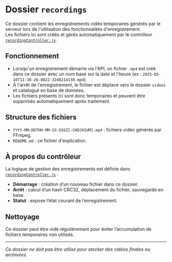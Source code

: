 # Dossier `recordings`

Ce dossier contient les enregistrements vidéo temporaires générés par le serveur lors de l'utilisation des fonctionnalités d'enregistrement.  
Les fichiers ici sont créés et gérés automatiquement par le contrôleur [`recordingController.js`](../controllers/recordingController.js).

## Fonctionnement

- Lorsqu'un enregistrement démarre via l'API, un fichier `.mp4` est créé dans ce dossier avec un nom basé sur la date et l'heure (ex : `2025-05-10T11-38-26-802Z-3248214138.mp4`).
- À l'arrêt de l'enregistrement, le fichier est déplacé vers le dossier `videos` et catalogué en base de données.
- Les fichiers présents ici sont donc temporaires et peuvent être supprimés automatiquement après traitement.

## Structure des fichiers

- `YYYY-MM-DDTHH-MM-SS-SSSZ[-CHECKSUM].mp4` : fichiers vidéo générés par FFmpeg.
- `README.md` : ce fichier d'explication.

## À propos du contrôleur

La logique de gestion des enregistrements est définie dans [`recordingController.js`](../controllers/recordingController.js) :
- **Démarrage** : création d’un nouveau fichier dans ce dossier.
- **Arrêt** : calcul d’un hash CRC32, déplacement du fichier, sauvegarde en base.
- **Statut** : expose l’état courant de l’enregistrement.

## Nettoyage

Ce dossier peut être vidé régulièrement pour éviter l’accumulation de fichiers temporaires non utilisés.

---
*Ce dossier ne doit pas être utilisé pour stocker des vidéos finales ou archivées.*